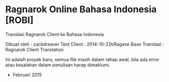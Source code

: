 # Ragnarok Online Bahasa Indonesia [ROBI]

Translasi Ragnarok Client ke Bahasa Indonesia

Dibuat oleh	: zackdreaver
Test Client	: 2014-10-22bRagexe
Base Translasi	: Ragnarok Client Translation

Ini adalah proyek baru, semua file masih dalam
tahap awal, bila ada error atau kesalahan 
dalam penulisan harap dimaklumi.

- Februari 2015